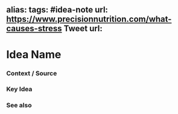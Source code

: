 alias: 
tags: #idea-note
url: https://www.precisionnutrition.com/what-causes-stress
Tweet url: 
---
# Idea Name

### Context / Source


### Key Idea


### See also
